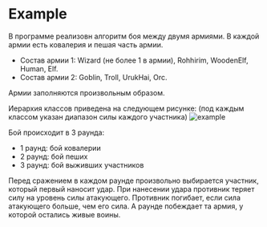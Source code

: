 # Example

В программе реализовн алгоритм боя между двумя армиями. В каждой армии есть ковалерия и пешая часть армии. 
* Состав армии 1: Wizard (не более 1 в армии), Rohhirim, WoodenElf, Human, Elf.
* Состав армии 2: Goblin, Troll, UrukHai, Orc.

Армии заполняются произвольным образом.

Иерархия классов приведена на следующем рисунке: (под каждым классом указан диапазон силы каждого участника)
![example](http://savepic.ru/13333839.png)

Бой происходит в 3 раунда:
* 1 раунд: бой ковалерии
* 2 раунд: бой пеших
* 3 раунд: бой выживших участников

Перед сражением в каждом раунде произвольно выбирается участник, который первый наносит удар. При нанесении удара противник теряет силу на уровень силы атакующего. Противник погибает, если сила атакующего больше, чем его сила. А раунде побеждает та армия, у которой остались живые воины.
